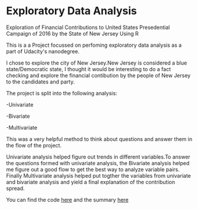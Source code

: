 # Exploratory Data Analysis
Exploration of Financial Contributions to United States Presedential Campaign of 2016 by the State of New Jersey Using R

This is a a Project focussed on perfoming exploratory data analysis as a part of Udacity's nanodegree.

I chose to explore the city of New Jersey.New Jersey is considered a blue state/Democratic state, I thought it would be interesting to do a fact checking and explore the financial contibution by the people of New Jersey to the candidates and party. 

The project is split into the following analysis:

-Univariate

-Bivariate 

-Multivariate 

This was a very helpful method to think about questions and answer them in the flow of the project. 

Univariate analysis helped figure out trends in different variables.To answer the questions formed with univariate analysis, the Bivariate analysis helped me figure out a good flow to get the best way to analyze variable pairs. Finally Multivariate analysis helped put togther the variables from univariate and bivariate analysis and yield a final explanation of the contribution spread. 

You can find the code [here](https://github.com/Madhu317/Financial-Contributions-by-NJ-US-Election2016/blob/master/NJFinancialContributions.Rmd) and the summary [here](https://github.com/Madhu317/Financial-Contributions-by-NJ-US-Election2016/blob/master/NJFinancialContributions.pdf)
